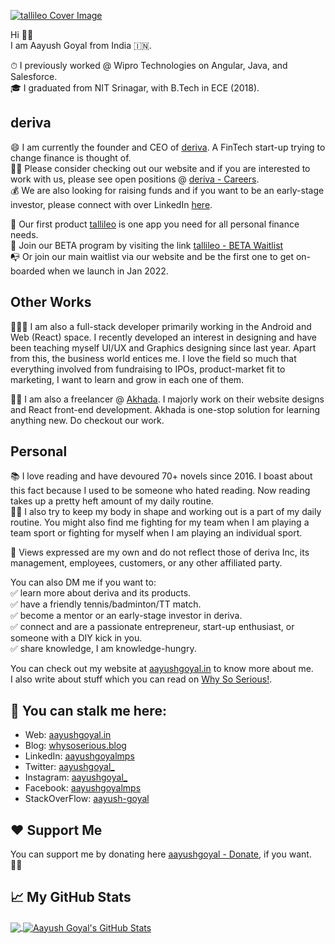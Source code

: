 [![tallileo Cover Image](https://storage.googleapis.com/aayushgoyal-web_images_public/tallileo_cover_image.png)][1]

Hi 👋🏼 <br>
I am Aayush Goyal from India 🇮🇳.

⏱ I previously worked @ Wipro Technologies on Angular, Java, and Salesforce.<br>
🎓 I graduated from NIT Srinagar, with B.Tech in ECE (2018).

## deriva

😄 I am currently the founder and CEO of [deriva](https://deriva.xyz). A FinTech start-up trying to change finance is thought of.<br>
👋🏼 Please consider checking out our website and if you are interested to work with us, please see open positions @ [deriva - Careers](https://deriva.xyz/careers).<br>
💰 We are also looking for raising funds and if you want to be an early-stage investor, please connect with over LinkedIn [here][3].

🚀 Our first product [tallileo](https://tallileo.com) is one app you need for all personal finance needs.<br>
📱 Join our BETA program by visiting the link [tallileo - BETA Waitlist](forms.gle/dhQyezxALKcZ6BwUA)<br>
📭 Or join our main waitlist via our website and be the first one to get on-boarded when we launch in Jan 2022.

## Other Works

👨🏻‍💻 I am also a full-stack developer primarily working in the Android and Web (React) space. I recently developed an interest in designing and have been teaching myself UI/UX and Graphics designing since last year. Apart from this, the business world entices me. I love the field so much that everything involved from fundraising to IPOs, product-market fit to marketing, I want to learn and grow in each one of them.

🥷🏼 I am also a freelancer @ [Akhada](https://akhada.co/). I majorly work on their website designs and React front-end development. Akhada is one-stop solution for learning anything new. Do checkout our work.

## Personal

📚 I love reading and have devoured 70+ novels since 2016. I boast about this fact because I used to be someone who hated reading. Now reading takes up a pretty heft amount of my daily routine.<br>
💪🏼 I also try to keep my body in shape and working out is a part of my daily routine. You might also find me fighting for my team when I am playing a team sport or fighting for myself when I am playing an individual sport.

🚨 Views expressed are my own and do not reflect those of deriva Inc, its management, employees, customers, or any other affiliated party.

You can also DM me if you want to: <br>
✅ learn more about deriva and its products.<br>
✅ have a friendly tennis/badminton/TT match.<br>
✅ become a mentor or an early-stage investor in deriva.<br>
✅ connect and are a passionate entrepreneur, start-up enthusiast, or someone with a DIY kick in you.<br>
✅ share knowledge, I am knowledge-hungry.<br>

You can check out my website at [aayushgoyal.in](https://aayushgoyal.in) to know more about me.<br>
I also write about stuff which you can read on [Why So Serious!](https://whysoserious.blog).

## 👀 You can stalk me here:

- Web: [aayushgoyal.in][1]
- Blog: [whysoserious.blog][2]
- LinkedIn: [aayushgoyalmps][3]
- Twitter: [aayushgoyal_][4]
- Instagram: [aayushgoyal_][5]
- Facebook: [aayushgoyalmps][6]
- StackOverFlow: [aayush-goyal][7]

## ❤️ Support Me

You can support me by donating here [aayushgoyal - Donate][8], if you want. 🙏🏻

## &#x1f4c8; My GitHub Stats

<a href="https://github.com/aayush-goyal/aayush-goyal">
  <img align="center" src="https://github-readme-stats.vercel.app/api/top-langs/?username=aayush-goyal&&title_color=E81F84&text_color=000000" />
</a>

<a href="https://github.com/aayush-goyal/aayush-goyal">
  <img align="center" src="https://github-readme-stats.vercel.app/api?username=aayush-goyal&show_icons=true&line_height=27&count_private=true&title_color=E81F84&text_color=000000&icon_color=99B3EF" alt="Aayush Goyal's GitHub Stats" />
</a>

[1]: aayushgoyal.in
[2]: https://whysoserious.blog
[3]: https://www.linkedin.com/in/aayushgoyalmps
[4]: https://twitter.com/aayushgoyal_
[5]: https://instagram.com/aayushgoyal_
[6]: https://facebook.com/aayushgoyalmps
[7]: https://stackoverflow.com/users/4955822/aayush-goyal
[8]: https://aayushgoyal.in/donate
